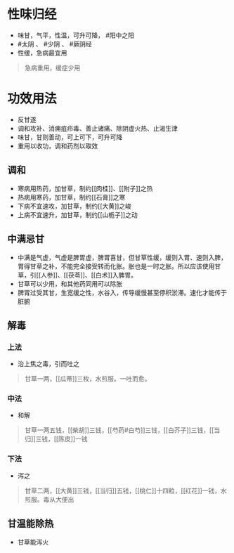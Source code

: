 # 性味归经
- 味甘，气平，性温，可升可降， #阳中之阳
- #太阴 、 #少阴 、 #厥阴经 
- 性缓，急病最宜用
>急病重用，缓症少用
# 功效用法
- 反甘遂
- 调和攻补、消痈疽疖毒、善止诸痛、除阴虚火热、止渴生津
- 味甘，甘则善动，可上可下，可升可降
- 重用以收功，调和药剂以取效
## 调和
- 寒病用热药，加甘草，制约[[肉桂]]、[[附子]]之热
- 热病用寒药，加甘草，制约[[石膏]]之寒
- 下病不宜速攻，加甘草，制约[[大黄]]之峻
- 上病不宜速升，加甘草，制约[[山栀子]]之动
## 中满忌甘
- 中满是气虚，气虚是脾胃虚，脾胃喜甘，但甘草性缓，缓则入胃、速则入脾，胃得甘草之补，不能完全接受转而化胀。胀也是一时之胀。所以应该使用甘草，引[[人参]]、[[茯苓]]、[[白术]]入脾胃。
- 甘草可以少用，和其他药同用可以除胀
- 脾胃过受其甘，生宽缓之性，水谷入，传导缓慢甚至停积淤滞。速化才能传于脏腑
## 解毒
### 上法
- 治上焦之毒，引而吐之
>甘草一两，[[瓜蒂]]三枚，水煎服。一吐而愈。
### 中法
- 和解
>甘草一两五钱，[[柴胡]]三钱，[[芍药#白芍]]三钱，[[白芥子]]三钱，[[当归]]三钱，[[陈皮]]一钱
### 下法
- 泻之
>甘草二两，[[大黄]]三钱，[[当归]]五钱，[[桃仁]]十四粒，[[红花]]一钱，水煎服。毒从大便出
## 甘温能除热
- 甘草能泻火